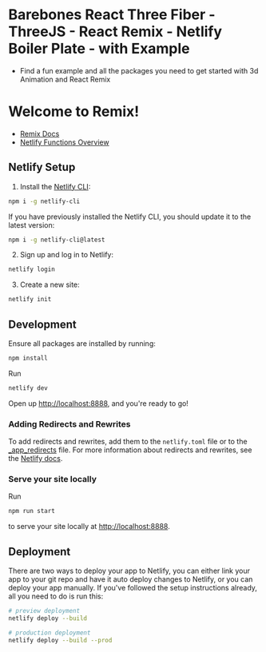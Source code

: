 # Barebones React Three Fiber - ThreeJS - React Remix - Netlify Boiler Plate - with Example

- Find a fun example and all the packages you need to get started with 3d Animation and React Remix
  
# Welcome to Remix!

- [Remix Docs](https://remix.run/docs)
- [Netlify Functions Overview](https://docs.netlify.com/functions/overview)

## Netlify Setup

1. Install the [Netlify CLI](https://docs.netlify.com/cli/get-started/):

```sh
npm i -g netlify-cli
```

If you have previously installed the Netlify CLI, you should update it to the latest version:

```sh
npm i -g netlify-cli@latest
```

2. Sign up and log in to Netlify:

```sh
netlify login
```

3. Create a new site:

```sh
netlify init
```

## Development

Ensure all packages are installed by running:

```sh
npm install
```

Run

```sh
netlify dev
```

Open up [http://localhost:8888](http://localhost:8888), and you're ready to go!

### Adding Redirects and Rewrites

To add redirects and rewrites, add them to the `netlify.toml` file or to the [\_app_redirects](_app_redirects) file. For more information about redirects and rewrites, see the [Netlify docs](https://docs.netlify.com/routing/redirects/).

### Serve your site locally

Run

```sh
npm run start
```

to serve your site locally at [http://localhost:8888](http://localhost:8888).

## Deployment

There are two ways to deploy your app to Netlify, you can either link your app to your git repo and have it auto deploy changes to Netlify, or you can deploy your app manually. If you've followed the setup instructions already, all you need to do is run this:

```sh
# preview deployment
netlify deploy --build

# production deployment
netlify deploy --build --prod
```
